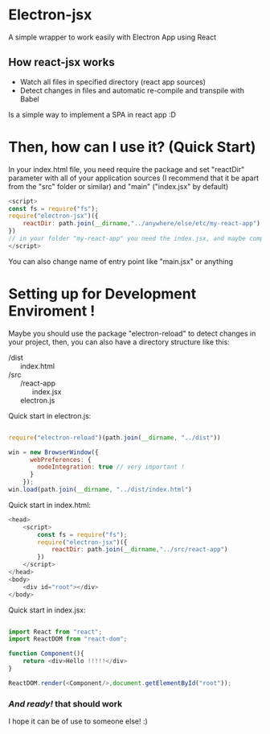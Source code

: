 # Electron-jsx

A simple wrapper to work easily with Electron App using React

##  How react-jsx works

  - Watch all files in specified directory (react app sources)
  - Detect changes in files and automatic re-compile and transpile with Babel

Is a simple way to implement a SPA in react app :D

# Then, how can I use it? (Quick Start)

In your index.html file, you need require the package and set "reactDir" parameter with all of your application sources (I recommend that it be apart from the "src" folder or similar) and "main" ("index.jsx" by default)

```javascript
<script>
const fs = require("fs");
require("electron-jsx")({
    reactDir: path.join(__dirname,"../anywhere/else/etc/my-react-app")
})
// in your folder "my-react-app" you need the index.jsx, and maybe components, pages, other jsx, css, etc
</script>
```
You can also change name of entry point like "main.jsx" or anything

# Setting up for Development Enviroment !

Maybe you should use the package "electron-reload" to detect changes in your project, then, you can also have a directory structure like this:

/dist<br/>
&nbsp;&nbsp;&nbsp;&nbsp;&nbsp;&nbsp;index.html<br/>
/src<br/>
&nbsp;&nbsp;&nbsp;&nbsp;&nbsp;&nbsp;/react-app<br/>
&nbsp;&nbsp;&nbsp;&nbsp;&nbsp;&nbsp;&nbsp;&nbsp;&nbsp;&nbsp;&nbsp;&nbsp;index.jsx<br/>
&nbsp;&nbsp;&nbsp;&nbsp;&nbsp;&nbsp;electron.js<br/>

Quick start in electron.js:

```javascript

require("electron-reload")(path.join(__dirname, "../dist"))

win = new BrowserWindow({
      webPreferences: {
        nodeIntegration: true // very important !
      }
    });
win.load(path.join(__dirname, "../dist/index.html")
```

Quick start in index.html:
```javascript
<head>
    <script>
        const fs = require("fs");
        require("electron-jsx")({
            reactDir: path.join(__dirname,"../src/react-app")
        })
    </script>
</head>
<body>
    <div id="root"></div>
</body>
```

Quick start in index.jsx:
```javascript

import React from "react";
import ReactDOM from "react-dom";

function Component(){
    return <div>Hello !!!!!</div>
}

ReactDOM.render(<Component/>,document.getElementById("root"));
```

### *And ready!* that should work

I hope it can be of use to someone else! :)
